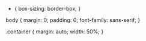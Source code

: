 * {
    box-sizing: border-box;
}

body {
    margin: 0;
    padding: 0;
    font-family: sans-serif;
}

.container {
    margin: auto;
    width: 50%;
}
